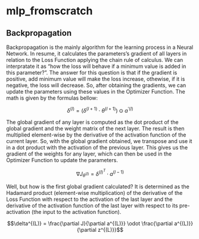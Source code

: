 # mlp_fromscratch

## Backpropagation
Backpropagation is the mainly algorithm for the learning process in a Neural Network. In resume, it calculates the parameters’s gradient of all layers in relation to the Loss Function applying the chain rule of calculus. We can interpratate it as “how the loss will behave if a minimum value is added in this parameter?”. The answer for this question is that if the gradient is positive, add minimum value will make the loss increase, othewise, if it is negative, the loss will decrease. So, after obtaining the gradients, we can update the parameters using these values in the Optimizer Function. The math is given by the formulas bellow:

$$\delta^{(l)} = (\delta^{(l+1)} \cdot \theta^{(l+1)}) \odot{a^{'(l)}}$$

The global gradient of any layer is computed as the dot product of the global gradient and the weight matrix of the next layer. The result is then multiplied element-wise by the derivative of the activation function of the current layer. So, with the global gradient obtained, we transpose and use it in a dot product with the activation of the previous layer. This gives us the gradient of the weights for any layer, which can then be used in the Optimizer Function to update the parameters.

$$\nabla{J_{\theta^{(l)}}} = \delta^{(l)^{T}} \cdot{a^{(l-1)}}$$

Well, but how is the first global gradient calculated? It is determined as the Hadamard product (element-wise multiplication) of the derivative of the Loss Function with respect to the activation of the last layer and the derivative of the activation function of the last layer with respect to its pre-activation (the input to the activation function).

$$\delta^{(L)} = \frac{\partial J}{\partial a^{(L)}} \odot \frac{\partial a^{(L)}}{\partial z^{(L)}}$$
